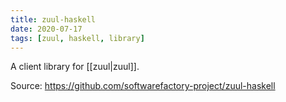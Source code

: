 ```yaml
---
title: zuul-haskell
date: 2020-07-17
tags: [zuul, haskell, library]
---
```


A client library for [[zuul|zuul]].

Source: https://github.com/softwarefactory-project/zuul-haskell

